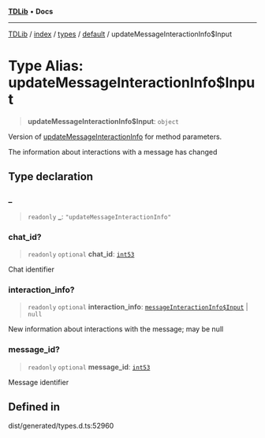 [**TDLib**](../../../../../../README.md) • **Docs**

***

[TDLib](../../../../../../modules.md) / [index](../../../../../README.md) / [types](../../../README.md) / [default](../README.md) / updateMessageInteractionInfo$Input

# Type Alias: updateMessageInteractionInfo$Input

> **updateMessageInteractionInfo$Input**: `object`

Version of [updateMessageInteractionInfo](updateMessageInteractionInfo.md) for method parameters.

The information about interactions with a message has changed

## Type declaration

### \_

> `readonly` **\_**: `"updateMessageInteractionInfo"`

### chat\_id?

> `readonly` `optional` **chat\_id**: [`int53`](int53-1.md)

Chat identifier

### interaction\_info?

> `readonly` `optional` **interaction\_info**: [`messageInteractionInfo$Input`](messageInteractionInfo$Input-1.md) \| `null`

New information about interactions with the message; may be null

### message\_id?

> `readonly` `optional` **message\_id**: [`int53`](int53-1.md)

Message identifier

## Defined in

dist/generated/types.d.ts:52960

